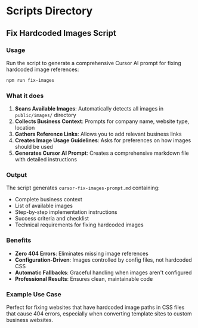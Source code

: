# Scripts Directory

## Fix Hardcoded Images Script

### Usage

Run the script to generate a comprehensive Cursor AI prompt for fixing hardcoded image references:

```bash
npm run fix-images
```

### What it does

1. **Scans Available Images**: Automatically detects all images in `public/images/` directory
2. **Collects Business Context**: Prompts for company name, website type, location
3. **Gathers Reference Links**: Allows you to add relevant business links
4. **Creates Image Usage Guidelines**: Asks for preferences on how images should be used
5. **Generates Cursor AI Prompt**: Creates a comprehensive markdown file with detailed instructions

### Output

The script generates `cursor-fix-images-prompt.md` containing:

- Complete business context
- List of available images
- Step-by-step implementation instructions
- Success criteria and checklist
- Technical requirements for fixing hardcoded images

### Benefits

- **Zero 404 Errors**: Eliminates missing image references
- **Configuration-Driven**: Images controlled by config files, not hardcoded CSS
- **Automatic Fallbacks**: Graceful handling when images aren't configured
- **Professional Results**: Ensures clean, maintainable code

### Example Use Case

Perfect for fixing websites that have hardcoded image paths in CSS files that cause 404 errors, especially when converting template sites to custom business websites.
